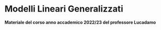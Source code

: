 # Modelli Lineari Generalizzati
**Materiale del corso anno accademico 2022/23 del professore Lucadamo**
